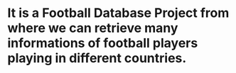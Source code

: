 # It is a Football Database Project from where we can retrieve many informations of football players playing in different countries. 
